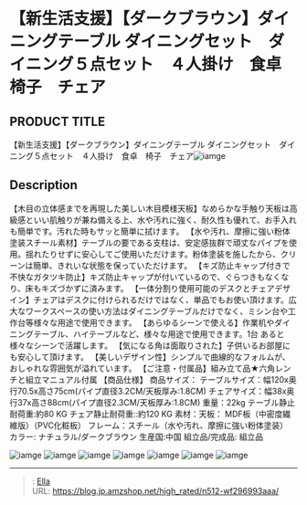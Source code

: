 # 【新生活支援】【ダークブラウン】ダイニングテーブル ダイニングセット　ダイニング５点セット　４人掛け　食卓　椅子　チェア


## PRODUCT TITLE 

【新生活支援】【ダークブラウン】ダイニングテーブル ダイニングセット　ダイニング５点セット　４人掛け　食卓　椅子　チェア![iamge](https://b2bfiles1.gigab2b.cn/image/wkseller/301/WF192505/20191208_ffff2c3e4522406275bebf5d8448eb85.jpg)

## Description

【木目の立体感までを再現した美しい木目模様天板】なめらかな手触り天板は高級感といい肌触りが兼ね備える上、水や汚れに強く、耐久性も優れて、お手入れも簡単です。汚れた時もサッと簡単に拭けます。
【水や汚れ、摩擦に強い粉体塗装スチール素材】テーブルの要である支柱は、安定感抜群で頑丈なパイプを使用。揺れたりせずに安心してご使用いただけます。粉体塗装を施したから、クリーンは簡単、きれいな状態を保っていただけます。
【キズ防止キャップ付きで不快なガタツキ防止】キズ防止キャップが付いているので、ぐらつきもなくなり、床もキズづかずに済みます。
【一体分割り使用可能のデスクとチェアデザイン】チェアはデスクに付けられるだけではなく、単品でもお使い頂けます。広大なワークスペースの使い方法はダイニングテーブルだけでなく、ミシン台や工作台等様々な用途で使用できます。
【あらゆるシーンで使える】作業机やダイニングテーブル、ハイテーブルなど、様々な用途で使用できます。1台
あると様々なシーンで活躍します。
【気になる角は面取りされた】子供いるお部屋にも安心して頂けます。
【美しいデザイン性】シンプルで曲線的なフォルムが、おしゃれな雰囲気が溢れています。
【ご注意・付属品】組み立て品★六角レンチと組立マニュアル付属
【商品仕様】
商品サイズ：
テーブルサイズ：幅120x奥行70.5x高さ75cm(パイプ直径3.2CM/天板厚み:1.8CM)
チェアサイズ：幅38x奥行37x高さ88cm(パイプ直径2.3CM/天板厚み:1.8CM)
重量：22kg    テーブル静止耐荷重:約80 KG チェア静止耐荷重::約120 KG
素材：天板： MDF板（中密度繊維版）（PVC化粧板） フレーム：スチール（水や汚れ、摩擦に強い粉体塗装）
カラー: ナチュラル/ダークブラウン
生産国:中国
組立品/完成品: 組立品

![iamge](https://b2bfiles1.gigab2b.cn/image/wkseller/301/WF192505/20201014_69c11280d36afbeb920d279c1dc40ad0.jpg)
![iamge](https://b2bfiles1.gigab2b.cn/image/wkseller/301/WF192505/20191208_4e1dd01d4496383c16c318f7b0f53d27.jpg)
![iamge](https://b2bfiles1.gigab2b.cn/image/wkseller/301/WF192505/20191208_6546cc81c0f0b6ac7e8a1015f1b43e27.jpg)
![iamge](https://b2bfiles1.gigab2b.cn/image/wkseller/301/20230224_d92b70038cbe86cf0d3d5ffcb17d5133.jpg)
![iamge](https://b2bfiles1.gigab2b.cn/image/wkseller/301/20230224_9b293b2e541d57f22871c63c52dbd7c7.jpg)
![iamge](https://b2bfiles1.gigab2b.cn/image/wkseller/301/20230224_a615b7160340f65e7e54008d07e0eb2f.jpg)
![iamge](https://b2bfiles1.gigab2b.cn/image/wkseller/301/20230224_aaacee1ddd4ea44aa3390b20f858856a.jpg)


---

> : [Ella](https://blog.jp.amzshop.net/)  
> URL: https://blog.jp.amzshop.net/high_rated/n512-wf296993aaa/  


